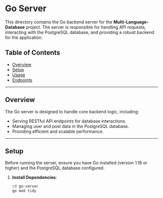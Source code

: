# Go Server

This directory contains the Go backend server for the **Multi-Language-Database** project. The server is responsible for handling API requests, interacting with the PostgreSQL database, and providing a robust backend for the application.

## Table of Contents
- [Overview](#overview)
- [Setup](#setup)
- [Usage](#usage)
- [Endpoints](#endpoints)

---

## Overview

The Go server is designed to handle core backend logic, including:
- Serving RESTful API endpoints for database interactions.
- Managing user and post data in the PostgreSQL database.
- Providing efficient and scalable performance.

---

## Setup

Before running the server, ensure you have Go installed (version 1.18 or higher) and the PostgreSQL database configured.

1. **Install Dependencies**:
   ```bash
   cd go-server
   go mod tidy
